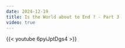 ```yaml
---
date: 2024-12-19
title: Is the World about to End ? - Part 3
video: true
---
```



{{< youtube 6pyiJptDgs4 >}}

